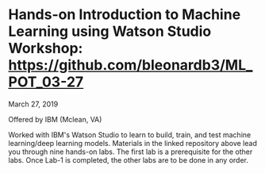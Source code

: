 # Hands-on Introduction to Machine Learning using Watson Studio Workshop: https://github.com/bleonardb3/ML_POT_03-27

March 27, 2019

Offered by IBM (Mclean, VA)

Worked with IBM's Watson Studio to learn to build, train, and test machine learning/deep learning models. Materials in the linked repository above lead you through nine hands-on labs. The first lab is a prerequisite for the other labs. Once 
Lab-1 is completed, the other labs are to be done in any order.

